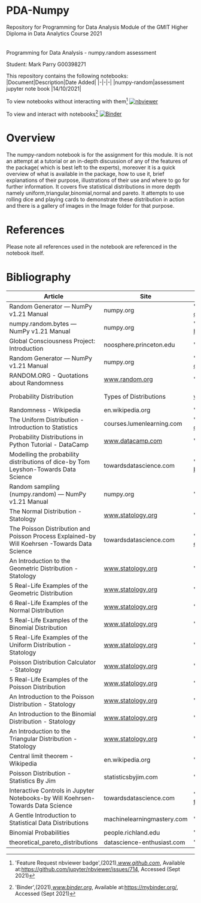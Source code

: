 # PDA-Numpy
Repository for Programming for Data Analysis Module of the GMIT Higher Diploma in Data Analytics Course 2021  
<br>  
Programming for Data Analysis - numpy.random assessment

Student: Mark Parry G00398271

This repository contains the following notebooks:
|Document|Description|Date Added|
|-|-|-|
|numpy-random|assessment jupyter note book |14/10/2021|


To view notebooks without interacting with them[^1]
[![nbviewer](https://raw.githubusercontent.com/jupyter/design/master/logos/Badges/nbviewer_badge.svg)](https://nbviewer.jupyter.org/github/MarkJParry/PDA-Numpy/tree/main/)


To view and interact with notebooks[^2]
[![Binder](https://mybinder.org/badge_logo.svg)](https://mybinder.org/v2/gh/MarkJParry/PDA-Numpy/HEAD)

# Overview
The numpy-random notebook is for the assignment for this module. It is not an attempt at a tutorial or an in-depth discussion of any of the features of the package( which is best left to the experts), moreover it is a quick overview of what is available in the package, how to use it, brief explanations of their purpose, illustrations of their use and where to go for further information. It covers five statistical distributions in more depth namely uniform,triangular,binomial,normal and pareto. It attempts to use rolling dice and playing cards to demonstrate these distribution in action and there is a gallery of images in the Image folder for that purpose. 

# References
Please note all references used in the notebook are referenced in the notebook itself.   

[^1]:'Feature Request nbviewer badge',(2021),*www.github.com*,
Available at:https://github.com/jupyter/nbviewer/issues/714, Accessed (Sept 2021)
[^2]:'Binder',(2021),*www.binder.org*,
Available at:https://mybinder.org/, Accessed (Sept 2021)


# **Bibliography**

|Article|Site|Available at|Accessed|
|-------|----|------------|--------|
|Random Generator — NumPy v1.21 Manual|numpy.org|"https://numpy.org/doc/stable/reference/random/generator.html#simple-random-data"|("Thu Oct 28 20:34:16 2021")|
|numpy.random.bytes — NumPy v1.21 Manual|numpy.org|"https://numpy.org/doc/stable/reference/random/generated/numpy.random.bytes.html?highlight=random%20bytes#numpy_random.bytes"|("Thu Oct 28 20:34:16 2021")|
|Global Consciousness Project: Introduction|noosphere.princeton.edu|"https://noosphere.princeton.edu/introduction.html"|("Thu Oct 28 20:34:16 2021")|
|Random Generator — NumPy v1.21 Manual|numpy.org|"https://numpy.org/doc/stable/reference/random/generator.html#simple-random-data"|("Thu Oct 28 20:34:16 2021")|
|RANDOM.ORG - Quotations about Randomness|www.random.org|"https://www.random.org/quotations/"|("Thu Oct 28 20:34:16 2021")|
|Probability Distribution | Types of Distributions|www.analyticsvidhya.com|"https://www.analyticsvidhya.com/blog/2017/09/6-probability-distributions-data-science/#h2_4"|("Fri Oct 15 17:54:26 2021")|
|Randomness - Wikipedia|en.wikipedia.org|"https://en.wikipedia.org/wiki/Randomness"|("Fri Oct 15 17:54:26 2021")|
|The Uniform Distribution - Introduction to Statistics|courses.lumenlearning.com|"https://courses.lumenlearning.com/odessa-introstats1-1/chapter/the-uniform-distribution/"|("Sun Nov 14 12:43:46 2021")|
|Probability Distributions in Python Tutorial - DataCamp|www.datacamp.com|"https://www.datacamp.com/community/tutorials/probability-distributions-python"|("Sun Nov 14 19:20:19 2021")|
|Modelling the probability distributions of dice-by Tom Leyshon-Towards Data Science|towardsdatascience.com|"https://towardsdatascience.com/modelling-the-probability-distributions-of-dice-b6ecf87b24ea"|("Sun Nov 14 19:22:19 2021")|
|Random sampling (numpy.random) — NumPy v1.21 Manual|numpy.org|"https://numpy.org/doc/stable/reference/random/index.html#random-quick-start"|("Sun Nov 14 21:19:52 2021")|
|The Normal Distribution - Statology|www.statology.org|"https://www.statology.org/the-normal-distribution/"|("Tue Nov 16 18:54:59 2021")|
|The Poisson Distribution and Poisson Process Explained-by Will Koehrsen -Towards Data Science|towardsdatascience.com|"https://towardsdatascience.com/the-poisson-distribution-and-poisson-process-explained-4e2cb17d459"|("Tue Nov 16 22:28:47 2021")|
|An Introduction to the Geometric Distribution - Statology|www.statology.org|"https://www.statology.org/geometric-distribution/"|("Tue Nov 16 22:31:24 2021")|
|5 Real-Life Examples of the Geometric Distribution|www.statology.org|"https://www.statology.org/geometric-distribution-real-life-examples/"|("Tue Nov 16 22:31:43 2021")|
|6 Real-Life Examples of the Normal Distribution|www.statology.org|"https://www.statology.org/example-of-normal-distribution/"|("Tue Nov 16 22:31:53 2021")|
|5 Real-Life Examples of the Binomial Distribution|www.statology.org|"https://www.statology.org/binomial-distribution-real-life-examples/"|("Tue Nov 16 22:32:01 2021")|
|5 Real-Life Examples of the Uniform Distribution - Statology|www.statology.org|"https://www.statology.org/uniform-distribution-real-life-examples/"|("Tue Nov 16 22:32:08 2021")|
|Poisson Distribution Calculator - Statology|www.statology.org|"https://www.statology.org/poisson-distribution-calculator/"|("Tue Nov 16 22:32:17 2021")|
|5 Real-Life Examples of the Poisson Distribution|www.statology.org|"https://www.statology.org/poisson-distribution-real-life-examples/"|("Tue Nov 16 22:32:22 2021")|
|An Introduction to the Poisson Distribution - Statology|www.statology.org|"https://www.statology.org/poisson-distribution/"|("Tue Nov 16 22:32:30 2021")|
|An Introduction to the Binomial Distribution - Statology|www.statology.org|"https://www.statology.org/binomial-distribution/"|("Tue Nov 16 22:32:36 2021")|
|An Introduction to the Triangular Distribution - Statology|www.statology.org|"https://www.statology.org/triangular-distribution/"|("Tue Nov 16 22:32:55 2021")|
|Central limit theorem - Wikipedia|en.wikipedia.org|"https://en.wikipedia.org/wiki/Central_limit_theorem"|("Tue Nov 16 22:33:09 2021")|
|Poisson Distribution - Statistics By Jim|statisticsbyjim.com|"https://statisticsbyjim.com/probability/poisson-distribution/"|("Wed Nov 17 19:59:11 2021")|
|Interactive Controls in Jupyter Notebooks-by Will Koehrsen-Towards Data Science|towardsdatascience.com|"https://towardsdatascience.com/interactive-controls-for-jupyter-notebooks-f5c94829aee6"|("Sat Nov 20 23:43:25 2021")|
|A Gentle Introduction to Statistical Data Distributions|machinelearningmastery.com|"https://machinelearningmastery.com/statistical-data-distributions/"|("Sun Nov 21 20:26:40 2021")|
|Binomial Probabilities|people.richland.edu|"https://people.richland.edu/james/lecture/m113/binomial.html"|("Mon Nov 22 00:12:21 2021")|
|theoretical_pareto_distributions|datascience-enthusiast.com|"https://datascience-enthusiast.com/R/pareto_distributions.html"|("Mon Nov 22 17:51:40 2021")|
